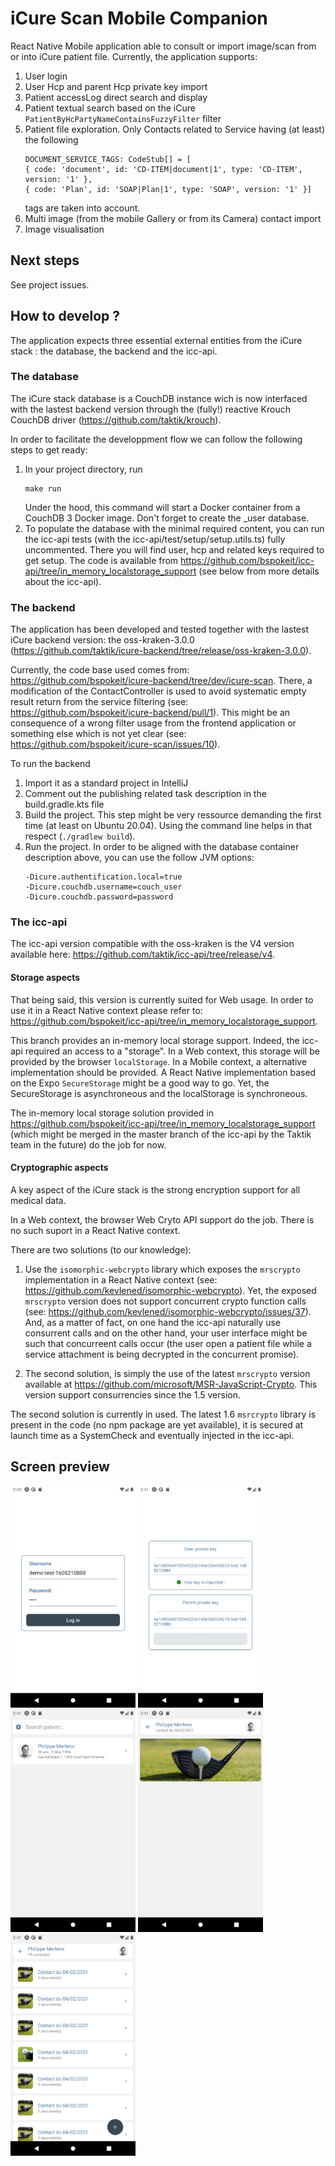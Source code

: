 # iCure Scan Mobile Companion

React Native Mobile application able to consult or import image/scan from or into iCure patient file. Currently, the application supports:

1. User login
2. User Hcp and parent Hcp private key import
3. Patient accessLog direct search and display
4. Patient textual search based on the iCure `PatientByHcPartyNameContainsFuzzyFilter` filter
5. Patient file exploration. Only Contacts related to Service having (at least) the following
   ```
   DOCUMENT_SERVICE_TAGS: CodeStub[] = [
   { code: 'document', id: 'CD-ITEM|document|1', type: 'CD-ITEM', version: '1' },
   { code: 'Plan', id: 'SOAP|Plan|1', type: 'SOAP', version: '1' }]
   ```
   tags are taken into account.
6. Multi image (from the mobile Gallery or from its Camera) contact import
7. Image visualisation

## Next steps

See project issues.

## How to develop ?

The application expects three essential external entities from the iCure stack : the database, the backend and the icc-api.

### The database

The iCure stack database is a CouchDB instance wich is now interfaced with the lastest backend version through the (fully!) reactive Krouch CouchDB driver (https://github.com/taktik/krouch).

In order to facilitate the developpment flow we can follow the following steps to get ready:

1. In your project directory, run
   ```
   make run
   ```
   Under the hood, this command will start a Docker container from a CouchDB 3 Docker image. Don't forget to create the \_user database.
2. To populate the database with the minimal required content, you can run the icc-api tests (with the icc-api/test/setup/setup.utils.ts) fully uncommented. There you will find user, hcp and related keys required to get setup. The code is available from https://github.com/bspokeit/icc-api/tree/in_memory_localstorage_support (see below from more details about the icc-api).

### The backend

The application has been developed and tested together with the lastest iCure backend version: the oss-kraken-3.0.0 (https://github.com/taktik/icure-backend/tree/release/oss-kraken-3.0.0).

Currently, the code base used comes from: https://github.com/bspokeit/icure-backend/tree/dev/icure-scan. There, a modification of the ContactController is used to avoid systematic empty result return from the service filtering (see: https://github.com/bspokeit/icure-backend/pull/1). This might be an consequence of a wrong filter usage from the frontend application or something else which is not yet clear (see: https://github.com/bspokeit/icure-scan/issues/10).

To run the backend

1. Import it as a standard project in IntelliJ
2. Comment out the publishing related task description in the build.gradle.kts file
3. Build the project. This step might be very ressource demanding the first time (at least on Ubuntu 20.04). Using the command line helps in that respect (`./gradlew build`).
4. Run the project. In order to be aligned with the database container description above, you can use the follow JVM options:
   ```
   -Dicure.authentification.local=true
   -Dicure.couchdb.username=couch_user
   -Dicure.couchdb.password=password
   ```

### The icc-api

The icc-api version compatible with the oss-kraken is the V4 version available here: https://github.com/taktik/icc-api/tree/release/v4.

#### Storage aspects

That being said, this version is currently suited for Web usage. In order to use it in a React Native context please refer to: https://github.com/bspokeit/icc-api/tree/in_memory_localstorage_support.

This branch provides an in-memory local storage support. Indeed, the icc-api required an access to a "storage". In a Web context, this storage will be provided by the browser `localStorage`. In a Mobile context, a alternative implementation should be provided. A React Native implementation based on the Expo `SecureStorage` might be a good way to go. Yet, the SecureStorage is asynchroneous and the localStorage is synchroneous.

The in-memory local storage solution provided in https://github.com/bspokeit/icc-api/tree/in_memory_localstorage_support (which might be merged in the master branch of the icc-api by the Taktik team in the future) do the job for now.

#### Cryptographic aspects

A key aspect of the iCure stack is the strong encryption support for all medical data.

In a Web context, the browser Web Cryto API support do the job. There is no such suport in a React Native context.

There are two solutions (to our knowledge):

1. Use the `isomorphic-webcrypto` library which exposes the `mrscrypto` implementation in a React Native context (see: https://github.com/kevlened/isomorphic-webcrypto). Yet, the exposed `mrscrypto` version does not support concurrent crypto function calls (see: https://github.com/kevlened/isomorphic-webcrypto/issues/37). And, as a matter of fact, on one hand the icc-api naturally use consurrent calls and on the other hand, your user interface might be such that concurreent calls occur (the user open a patient file while a service attachment is being decrypted in the concurrent promise).

2. The second solution, is simply the use of the latest `mrscrypto` version available at https://github.com/microsoft/MSR-JavaScript-Crypto. This version support consurrencies since the 1.5 version.

The second solution is currently in used. The latest 1.6 `msrcrypto` library is present in the code (no npm package are yet available), it is secured at launch time as a SystemCheck and eventually injected in the icc-api.

## Screen preview

<img src="./screenshots/login.png" width="200" />
<img src="./screenshots/key_import.png" width="200" />
<img src="./screenshots/patient_listing.png" width="200" />
<img src="./screenshots/contact_content.png" width="200" />
<img src="./screenshots/file_content.png" width="200" />
